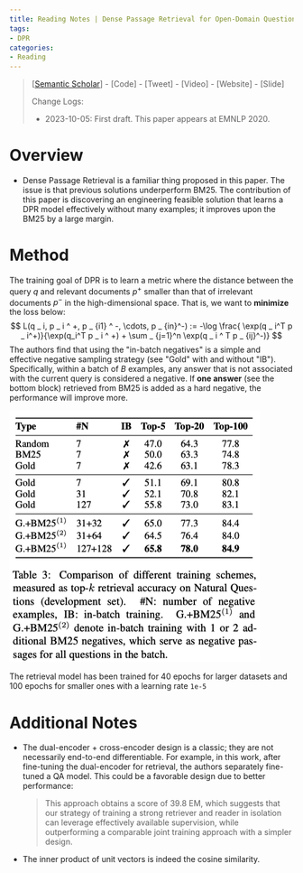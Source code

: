 ```yaml
---
title: Reading Notes | Dense Passage Retrieval for Open-Domain Question Answering
tags: 
- DPR
categories:
- Reading
---
```


> [[Semantic Scholar](https://www.semanticscholar.org/paper/Dense-Passage-Retrieval-for-Open-Domain-Question-Karpukhin-O%C4%9Fuz/79cd9f77e5258f62c0e15d11534aea6393ef73fe)] - [Code] - [Tweet] - [Video] - [Website] - [Slide]
>
> Change Logs:
>
> - 2023-10-05: First draft. This paper appears at EMNLP 2020.

# Overview

- Dense Passage Retrieval is a familiar thing proposed in this paper. The issue is that previous solutions underperform BM25. The contribution of this paper is discovering an engineering feasible solution that learns a DPR model effectively without many examples; it improves upon the BM25 by a large margin.

# Method

The training goal of DPR is to learn a metric where the distance between the query $q$ and relevant documents $p^+$ smaller than that of irrelevant documents $p^-$ in the high-dimensional space. That is, we want to **minimize** the loss below:
$$
L(q _ i, p _ i ^ +, p _ {i1} ^ -, \cdots, p _ {in}^-) := -\log \frac{ \exp(q _ i^T p _ i^+)}{\exp(q_i^T p _ i ^  +) + \sum _ {j=1}^n \exp(q _ i ^ T p _ {ij}^-)}
$$
The authors find that using the "in-batch negatives" is a simple and effective negative sampling strategy (see "Gold" with and without "IB"). Specifically, within a batch of $B$ examples, any answer that is not associated with the current query is considered a negative. If **one answer** (see the bottom block) retrieved from BM25 is added as a hard negative, the performance will improve more.

![image-20231006000405936](https://raw.githubusercontent.com/guanqun-yang/remote-images/master/2023/10/upgit_20231006_1696565045.png)

The retrieval model has been trained for 40 epochs for larger datasets and 100 epochs for smaller ones with a learning rate `1e-5`

# Additional Notes

-   The dual-encoder + cross-encoder design is a classic; they are not necessarily end-to-end differentiable. For example, in this work, after fine-tuning the dual-encoder for retrieval, the authors separately fine-tuned a QA model. This could be a favorable design due to better performance:

    >   This approach obtains a score of 39.8 EM, which suggests that our strategy of training a strong retriever and reader in isolation can leverage effectively available supervision, while outperforming a comparable joint training approach with a simpler design.

-   The inner product of unit vectors is indeed the cosine similarity.
